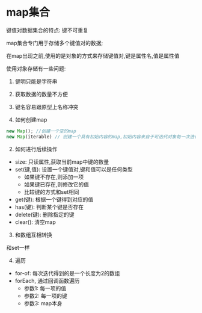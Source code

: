 # map集合

键值对数据集合的特点: 键不可重复

map集合专门用于存储多个键值对的数据;

在map出现之前,使用的是对象的方式来存储键值对,键是属性名,值是属性值

使用对象存储有一些问题:
1. 健明只能是字符串
2. 获取数据的数量不方便
3. 键名容易跟原型上名称冲突


1. 如何创建map

```js
new Map(); //创建一个空的map
new Map(iterable) // 创建一个具有初始内容的map,初始内容来自于可迭代对象每一次迭代的结果,但是他要求每一次迭代的结果必须是一个长度为2的数组(不一定是数组,必须是可迭代的),数组第一项表示键,数组的第二项表示值
```

2. 如何进行后续操作

- size: 只读属性,获取当前map中键的数量
- set(键,值): 设置一个键值对,键和值可以是任何类型
  - 如果键不存在,则添加一项
  - 如果键已存在,则修改它的值
  - 比较键的方式和set相同
- get(键): 根据一个键得到对应的值
- has(键): 判断某个键是否存在
- delete(键): 删除指定的键
- clear(): 清空map

3. 和数组互相转换

和set一样

4. 遍历
- for-of: 每次迭代得到的是一个长度为2的数组
- forEach, 通过回调函数遍历
  - 参数1: 每一项的值
  - 参数2: 每一项的键
  - 参数3: map本身
